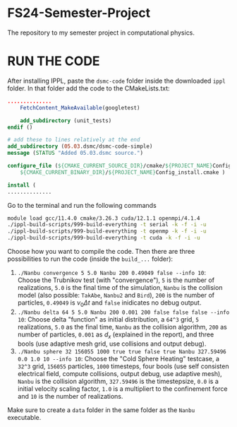 # FS24-Semester-Project
The repository to my semester project in computational physics.


# RUN THE CODE

After installing IPPL, paste the `dsmc-code` folder inside the downloaded `ippl` folder. In that folder add the code to the CMakeLists.txt:

```cmake
..............
    FetchContent_MakeAvailable(googletest)

    add_subdirectory (unit_tests)
endif ()

# add these to lines relatively at the end
add_subdirectory (05.03.dsmc/dsmc-code-simple)
message (STATUS "Added 05.03.dsmc source.")

configure_file (${CMAKE_CURRENT_SOURCE_DIR}/cmake/${PROJECT_NAME}Config.cmake.in
    ${CMAKE_CURRENT_BINARY_DIR}/${PROJECT_NAME}Config_install.cmake )

install (
..............
```
 Go to the terminal and run the following commands

```bash 
module load gcc/11.4.0 cmake/3.26.3 cuda/12.1.1 openmpi/4.1.4 
./ippl-build-scripts/999-build-everything -t serial -k -f -i -u
./ippl-build-scripts/999-build-everything -t openmp -k -f -i -u
./ippl-build-scripts/999-build-everything -t cuda -k -f -i -u
```
Choose how you want to compile the code. Then there are three possibilities to run the code (inside the `build_...` folder):
1. `./Nanbu convergence 5 5.0 Nanbu 200 0.49049 false --info 10`: Choose the Trubnikov test (with "convergence"), `5` is the number of realizations, `5.0` is the final time of the simulation, `Nanbu` is the collision model (also possible: `TakAbe`, `Nanbu2` and `Bird`), `200` is the number of particles, `0.49049` is $\nu_0\Delta t$ and `false` inidicates no debug output.
2. `./Nanbu delta 64 5 5.0 Nanbu 200 0.001 200 false false false --info 10`: Choose delta "function" as initial distribution, a `64^3` grid, `5` realizations, `5.0` as the final time, `Nanbu` as the collision algorithm, `200` as number of particles, `0.001` as $d_x$ (explained in the report), and three bools (use adaptive mesh grid, use collisions and output debug).
3. `./Nanbu sphere 32 156055 1000 true true false true Nanbu 327.59496 0.0 1.0 10 --info 10`: Choose the "Cold Sphere Heating" testcase, a `32^3` grid, `156055` particles, `1000` timesteps, four bools (use self consisten electrical field, compute collisions, output debug, use adaptive mesh), `Nanbu` is the collision algorithm, `327.59496` is the timestepsize, `0.0` is a initial velocity scaling factor, `1.0` is a multipliert to the confinement force and `10` is the number of realizations.

Make sure to create a `data` folder in the same folder as the `Nanbu` executable.
